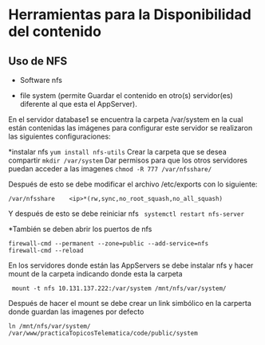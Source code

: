 # Herramientas para la Disponibilidad del contenido

## Uso de NFS

* Software nfs

* file system (permite Guardar el contenido en otro(s) servidor(es) diferente al que esta el AppServer).


En el servidor database1 se encuentra la carpeta /var/system en la cual están contenidas las imágenes
para configurar este servidor se realizaron las siguientes configuraciones:

*instalar nfs
```yum install nfs-utils```
Crear la carpeta que se desea compartir
```mkdir /var/system```
Dar permisos para que los otros servidores puedan acceder a las imagenes
```chmod -R 777 /var/nfsshare/```


Después de esto se debe modificar el archivo /etc/exports con lo siguiente:

```
/var/nfsshare    <ip>*(rw,sync,no_root_squash,no_all_squash)

```
Y después de esto se debe reiniciar nfs ``` systemctl restart nfs-server```

*También se deben abrir los puertos de nfs
```
firewall-cmd --permanent --zone=public --add-service=nfs
firewall-cmd --reload
```


En los servidores donde están las AppServers se debe instalar nfs y hacer mount de la carpeta
indicando donde esta la carpeta

```
 mount -t nfs 10.131.137.222:/var/system /mnt/nfs/var/system/
```

Después de hacer el mount se debe crear un link simbólico en la carperta donde guardan las imagenes por defecto

```
ln /mnt/nfs/var/system/ /var/www/practicaTopicosTelematica/code/public/system
```
